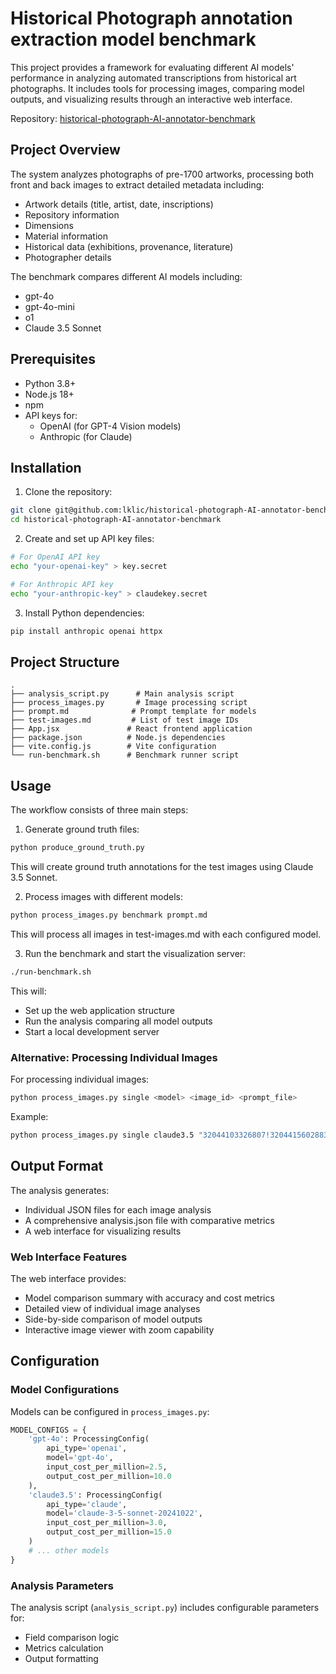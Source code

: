 # Historical Photograph annotation extraction model benchmark

This project provides a framework for evaluating different AI models' performance in analyzing automated transcriptions from historical art photographs. It includes tools for processing images, comparing model outputs, and visualizing results through an interactive web interface.

Repository: [historical-photograph-AI-annotator-benchmark](https://github.com/lklic/historical-photograph-AI-annotator-benchmark)

## Project Overview

The system analyzes photographs of pre-1700 artworks, processing both front and back images to extract detailed metadata including:
- Artwork details (title, artist, date, inscriptions)
- Repository information
- Dimensions
- Material information
- Historical data (exhibitions, provenance, literature)
- Photographer details

The benchmark compares different AI models including:
- gpt-4o
- gpt-4o-mini
- o1
- Claude 3.5 Sonnet

## Prerequisites

- Python 3.8+
- Node.js 18+
- npm
- API keys for:
  - OpenAI (for GPT-4 Vision models)
  - Anthropic (for Claude)

## Installation

1. Clone the repository:
```bash
git clone git@github.com:lklic/historical-photograph-AI-annotator-benchmark.git
cd historical-photograph-AI-annotator-benchmark
```

2. Create and set up API key files:
```bash
# For OpenAI API key
echo "your-openai-key" > key.secret

# For Anthropic API key
echo "your-anthropic-key" > claudekey.secret
```

3. Install Python dependencies:
```bash
pip install anthropic openai httpx
```

## Project Structure

```
.
├── analysis_script.py      # Main analysis script
├── process_images.py       # Image processing script
├── prompt.md              # Prompt template for models
├── test-images.md         # List of test image IDs
├── App.jsx               # React frontend application
├── package.json          # Node.js dependencies
├── vite.config.js        # Vite configuration
└── run-benchmark.sh      # Benchmark runner script
```

## Usage

The workflow consists of three main steps:

1. Generate ground truth files:
```bash
python produce_ground_truth.py
```
This will create ground truth annotations for the test images using Claude 3.5 Sonnet.

2. Process images with different models:
```bash
python process_images.py benchmark prompt.md
```
This will process all images in test-images.md with each configured model.

3. Run the benchmark and start the visualization server:
```bash
./run-benchmark.sh
```
This will:
- Set up the web application structure
- Run the analysis comparing all model outputs
- Start a local development server

### Alternative: Processing Individual Images

For processing individual images:
```bash
python process_images.py single <model> <image_id> <prompt_file>
```

Example:
```bash
python process_images.py single claude3.5 "32044103326807!32044156028839" prompt.md
```

## Output Format

The analysis generates:
- Individual JSON files for each image analysis
- A comprehensive analysis.json file with comparative metrics
- A web interface for visualizing results

### Web Interface Features

The web interface provides:
- Model comparison summary with accuracy and cost metrics
- Detailed view of individual image analyses
- Side-by-side comparison of model outputs
- Interactive image viewer with zoom capability

## Configuration

### Model Configurations

Models can be configured in `process_images.py`:

```python
MODEL_CONFIGS = {
    'gpt-4o': ProcessingConfig(
        api_type='openai',
        model='gpt-4o',
        input_cost_per_million=2.5,
        output_cost_per_million=10.0
    ),
    'claude3.5': ProcessingConfig(
        api_type='claude',
        model='claude-3-5-sonnet-20241022',
        input_cost_per_million=3.0,
        output_cost_per_million=15.0
    )
    # ... other models
}
```

### Analysis Parameters

The analysis script (`analysis_script.py`) includes configurable parameters for:
- Field comparison logic
- Metrics calculation
- Output formatting